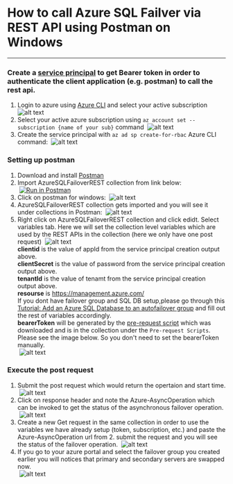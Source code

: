 
# How to call Azure SQL Failver via REST API using Postman on Windows
---
### Create a [service principal](https://docs.microsoft.com/en-us/azure/active-directory/develop/app-objects-and-service-principals#service-principal-object) to get Bearer token in order to authenticate the client application (e.g. postman) to call the rest api. 

1. Login to azure using [Azure CLI](https://docs.microsoft.com/en-us/cli/azure/install-azure-cli) and select your active subscription
&nbsp;![alt text](https://github.com/sinafakhraee/AzureSQL/blob/main/Failover/images/login.PNG)
2. Select your active azure subscription using `az account set --subscription {name of your sub}` command
&nbsp;![alt text](https://github.com/sinafakhraee/AzureSQL/blob/main/Failover/images/subs.PNG)
3. Create the service principal with `az ad sp create-for-rbac` Azure CLI command:
&nbsp;![alt text](https://github.com/sinafakhraee/AzureSQL/blob/main/Failover/images/create_sp.PNG)

### Setting up postman 
1. Download and install <a href="https://www.postman.com/downloads/" target="_blank">Postman</a> 
2. Import AzureSQLFailoverREST collection from link below:\
&nbsp;[![Run in Postman](https://run.pstmn.io/button.svg)](https://app.getpostman.com/run-collection/cf534305e7901550785d)
3. Click on postman for windows:
&nbsp;![alt text](https://github.com/sinafakhraee/AzureSQL/blob/main/Failover/images/postman.PNG)
4. AzureSQLFailoverREST collection gets imported and you will see it under collections in Postman:
&nbsp;![alt text](https://github.com/sinafakhraee/AzureSQL/blob/main/Failover/images/imported.PNG)
5. Right click on AzureSQLFailoverREST collection and click edidt. Select variables tab. Here we will set the collection level variables which are used by the REST APIs in the collection (here we only have one post request)
&nbsp;![alt text](https://github.com/sinafakhraee/AzureSQL/blob/main/Failover/images/vars.PNG)  
**clientid** is the value of appId from the service principal creation output above.\
**clientSecret** is the value of password from the service principal creation output above.\
**tenantId** is the value of tenamt from the service principal creation output above.\
**resourse** is https://management.azure.com/ \
If you dont have failover group and SQL DB setup,please go through this [Tutorial: Add an Azure SQL Database to an autofailover group](https://docs.microsoft.com/en-us/azure/azure-sql/database/failover-group-add-single-database-tutorial?tabs=azure-portal) and fill out the rest of variables accordingly. \
**bearerToken** will be generated by the [pre-request script](https://github.com/sinafakhraee/AzureSQL/blob/main/Failover/js/pre-request-script.js) which was downloaded and is in the collection under the `Pre-request Scripts`. Please see the image below. So you don't need to set the bearerToken manually. \
&nbsp;![alt text](https://github.com/sinafakhraee/AzureSQL/blob/main/Failover/images/script.PNG)
### Execute the post request
1. Submit the post request which would return the opertaion and start time.
&nbsp;![alt text](https://github.com/sinafakhraee/AzureSQL/blob/main/Failover/images/post-request.PNG)
2. Click on response header and note the Azure-AsyncOperation which can be invoked to get the status of the asynchronous failover operation. 
&nbsp;![alt text](https://github.com/sinafakhraee/AzureSQL/blob/main/Failover/images/async.PNG)
3. Create a new Get request in the same collection in order to use the variables we have already setup (token, subscription, etc.) and paste the Azure-AsyncOperation url from 2. submit the request and you will see the status of the failover operation. 
&nbsp;![alt text](https://github.com/sinafakhraee/AzureSQL/blob/main/Failover/images/asyn-response.PNG)
4. If you go to your azure portal and select the failover group you created earlier you will notices that primary and secondary servers are swapped now.   
&nbsp;![alt text](https://github.com/sinafakhraee/AzureSQL/blob/main/Failover/images/servers-swapped.PNG)




